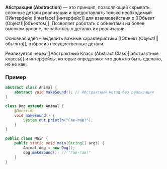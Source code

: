 **Абстракция (Abstraction)** — это принцип, позволяющий скрывать сложные детали реализации и предоставлять только необходимый [[Интерфейс (Interface)||интерфейс]] для взаимодействия с [[Объект (Object)||объектом]]. Позволяет работать с объектами на более высоком уровне, не заботясь о деталях их реализации.

Основная идея – выделить важные характеристики [[Объект (Object)||объекта]], отбросив несущественные детали.

Реализуется через [[Абстрактный Класс (Abstract Class)||абстрактные классы]] и интерфейсы, которые определяют что должно быть сделано, но не как.


### Пример

```java
abstract class Animal {
    abstract void makeSound(); // Абстрактный метод без реализации
}

class Dog extends Animal {
    @Override
    void makeSound() {
        System.out.println("Гав-гав!");
    }
}

public class Main {
    public static void main(String[] args) {
        Animal dog = new Dog();
        dog.makeSound(); // "Гав-гав!"
    }
}
```